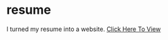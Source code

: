 # resume
I turned my resume into a website.
 [Click Here To View](https://marcsmyname.github.io/Resume/)
